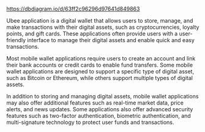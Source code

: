 https://dbdiagram.io/d/63ff2c96296d97641d849863

Ubee application is a digital wallet that allows users to store, manage, and make transactions with their digital assets, such as cryptocurrencies, loyalty points, and gift cards. These applications often provide users with a user-friendly interface to manage their digital assets and enable quick and easy transactions.

Most mobile wallet applications require users to create an account and link their bank accounts or credit cards to enable fund transfers. Some mobile wallet applications are designed to support a specific type of digital asset, such as Bitcoin or Ethereum, while others support multiple types of digital assets.

In addition to storing and managing digital assets, mobile wallet applications may also offer additional features such as real-time market data, price alerts, and news updates. Some applications also offer advanced security features such as two-factor authentication, biometric authentication, and multi-signature technology to protect user funds and transactions.
